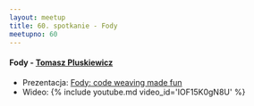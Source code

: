 ```yaml
---
layout: meetup
title: 60. spotkanie - Fody
meetupno: 60
---
```


#### Fody - [Tomasz Pluskiewicz]()
* Prezentacja: [Fody: code weaving made fun]({{BASE_PATH}}/assets/fody.odp)
* Wideo: {% include youtube.md video_id='IOF15K0gN8U' %}
